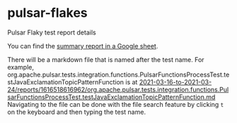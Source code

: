 # pulsar-flakes
Pulsar Flaky test report details

You can find the [summary report in a Google sheet](https://docs.google.com/spreadsheets/d/106QKMFfdLa-VSFGlggs35eMw-ZnjMUjMhA3KVBjzHLI/edit#gid=944956527).

There will be a markdown file that is named after the test name. For example, org.apache.pulsar.tests.integration.functions.PulsarFunctionsProcessTest.testJavaExclamationTopicPatternFunction is at [2021-03-16-to-2021-03-24/reports/1616518616962/org.apache.pulsar.tests.integration.functions.PulsarFunctionsProcessTest.testJavaExclamationTopicPatternFunction.md](2021-03-16-to-2021-03-24/reports/1616518616962/org.apache.pulsar.tests.integration.functions.PulsarFunctionsProcessTest.testJavaExclamationTopicPatternFunction.md)
Navigating to the file can be done with the file search feature by clicking `t` on the keyboard and then typing the test name.

